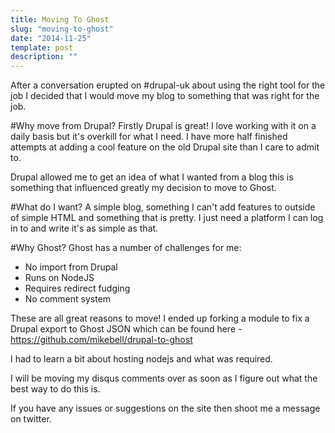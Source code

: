 ```yaml
---
title: Moving To Ghost
slug: "moving-to-ghost"
date: "2014-11-25"
template: post
description: ""
---
```

After a conversation erupted on #drupal-uk about using the right tool for the job I decided that I would move my blog to something that was right for the job.

#Why move from Drupal?
Firstly Drupal is great! I love working with it on a daily basis but it's overkill for what I need. I have more half finished attempts at adding a cool feature on the old Drupal site than I care to admit to.

Drupal allowed me to get an idea of what I wanted from a blog this is something that influenced greatly my decision to move to Ghost.

#What do I want?
A simple blog, something I can't add features to outside of simple HTML and something that is pretty. I just need a platform I can log in to and write it's as simple as that.

#Why Ghost?
Ghost has a number of challenges for me:

* No import from Drupal
* Runs on NodeJS
* Requires redirect fudging
* No comment system

These are all great reasons to move! I ended up forking a module to fix a Drupal export to Ghost JSON which can be found here - https://github.com/mikebell/drupal-to-ghost

I had to learn a bit about hosting nodejs and what was required.

I will be moving my disqus comments over as soon as I figure out what the best way to do this is.

If you have any issues or suggestions on the site then shoot me a message on twitter.


